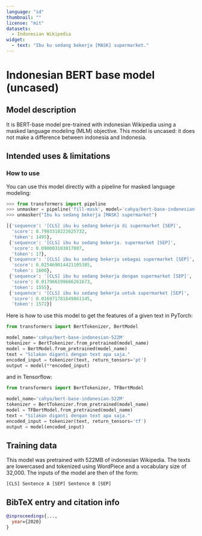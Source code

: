 ```yaml
---
language: "id"
thumbnail: ""
license: "mit"
datasets:
  - Indonesian Wikipedia
widget:
  - text: "Ibu ku sedang bekerja [MASK] supermarket."
---
```


# Indonesian BERT base model (uncased) 

## Model description
It is BERT-base model pre-trained with indonesian Wikipedia using a masked language modeling (MLM) objective. This 
model is uncased: it does not make a difference between indonesia and Indonesia.

## Intended uses & limitations

### How to use
You can use this model directly with a pipeline for masked language modeling:
```python
>>> from transformers import pipeline
>>> unmasker = pipeline('fill-mask', model='cahya/bert-base-indonesian-522M')
>>> unmasker("Ibu ku sedang bekerja [MASK] supermarket")

[{'sequence': '[CLS] ibu ku sedang bekerja di supermarket [SEP]',
  'score': 0.7983310222625732,
  'token': 1495},
 {'sequence': '[CLS] ibu ku sedang bekerja. supermarket [SEP]',
  'score': 0.090003103017807,
  'token': 17},
 {'sequence': '[CLS] ibu ku sedang bekerja sebagai supermarket [SEP]',
  'score': 0.025469014421105385,
  'token': 1600},
 {'sequence': '[CLS] ibu ku sedang bekerja dengan supermarket [SEP]',
  'score': 0.017966199666261673,
  'token': 1555},
 {'sequence': '[CLS] ibu ku sedang bekerja untuk supermarket [SEP]',
  'score': 0.016971781849861145,
  'token': 1572}]
```
Here is how to use this model to get the features of a given text in PyTorch:
```python
from transformers import BertTokenizer, BertModel

model_name='cahya/bert-base-indonesian-522M'
tokenizer = BertTokenizer.from_pretrained(model_name)
model = BertModel.from_pretrained(model_name)
text = "Silakan diganti dengan text apa saja."
encoded_input = tokenizer(text, return_tensors='pt')
output = model(**encoded_input)
```
and in Tensorflow:
```python
from transformers import BertTokenizer, TFBertModel

model_name='cahya/bert-base-indonesian-522M'
tokenizer = BertTokenizer.from_pretrained(model_name)
model = TFBertModel.from_pretrained(model_name)
text = "Silakan diganti dengan text apa saja."
encoded_input = tokenizer(text, return_tensors='tf')
output = model(encoded_input)
```

## Training data

This model was pretrained with 522MB of indonesian Wikipedia.
The texts are lowercased and tokenized using WordPiece and a vocabulary size of 32,000. The inputs of the model are 
then of the form:

```[CLS] Sentence A [SEP] Sentence B [SEP]```

## BibTeX entry and citation info

```bibtex
@inproceedings{...,
  year={2020}
}
```
